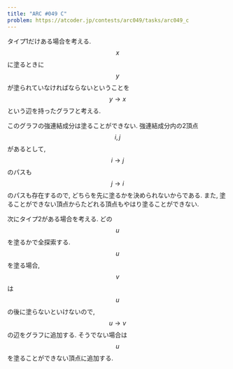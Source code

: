 ```yaml
---
title: "ARC #049 C"
problem: https://atcoder.jp/contests/arc049/tasks/arc049_c
---
```

タイプ1だけある場合を考える. $$ x $$ に塗るときに $$ y $$ が塗られていなければならないということを $$ y \rightarrow x $$ という辺を持ったグラフと考える.

このグラフの強連結成分は塗ることができない. 強連結成分内の2頂点 $$ i, j $$ があるとして, $$ i \rightarrow j $$ のパスも $$ j \rightarrow i $$ のパスも存在するので, どちらを先に塗るかを決められないからである. また, 塗ることができない頂点からたどれる頂点もやはり塗ることができない.

次にタイプ2がある場合を考える. どの $$ u $$ を塗るかで全探索する. $$ u $$ を塗る場合, $$ v $$ は $$ u $$ の後に塗らないといけないので, $$ u \rightarrow v $$ の辺をグラフに追加する. そうでない場合は $$ u $$ を塗ることができない頂点に追加する.

